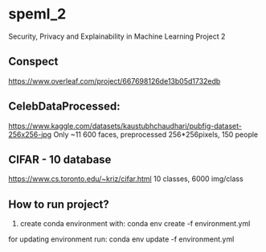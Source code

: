 # speml_2
Security, Privacy and Explainability in Machine Learning Project 2

## Conspect
https://www.overleaf.com/project/667698126de13b05d1732edb

## CelebDataProcessed:
https://www.kaggle.com/datasets/kaustubhchaudhari/pubfig-dataset-256x256-jpg
Only ~11 600 faces, preprocessed 256*256pixels, 150 people

## CIFAR - 10 database
https://www.cs.toronto.edu/~kriz/cifar.html
10 classes, 6000 img/class

## How to run project?
1. create conda environment with:
conda env create -f environment.yml

for updating environment run:
conda env update -f environment.yml

